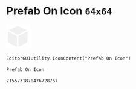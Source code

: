 # Prefab On Icon `64x64`
<img src="/img/Prefab%20On%20Icon.png" width=64 height=64>

``` CSharp
EditorGUIUtility.IconContent("Prefab On Icon")
```
```
Prefab On Icon
```
```
7155731870476728767
```

